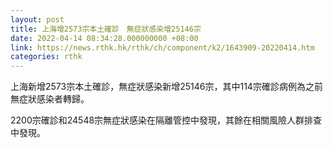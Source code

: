 ```yaml
---
layout: post
title: 上海增2573宗本土確診　無症狀感染增25146宗
date: 2022-04-14 08:34:28.000000000 +08:00
link: https://news.rthk.hk/rthk/ch/component/k2/1643909-20220414.htm
categories: rthk
---
```


上海新增2573宗本土確診，無症狀感染新增25146宗，其中114宗確診病例為之前無症狀感染者轉歸。

2200宗確診和24548宗無症狀感染在隔離管控中發現，其餘在相關風險人群排查中發現。
